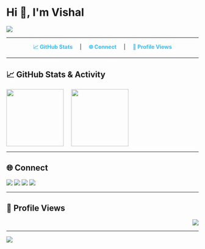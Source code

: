 <!-- Vishal's Portfolio-Style GitHub Profile -->

# Hi 👋, I'm Vishal

<img src="https://readme-typing-svg.herokuapp.com?lines=Computer+Science+Student;Full+Stack+Web+Developer;Freelancer;WEB3%20Enthusiast;Always%20learning&center=true&width=500&height=45&color=36BCF7&vCenter=true&pause=1000" />

---

<!-- Navbar -->
<p align="center">
  <a href="#github-stats--activity" style="margin: 0 15px; color:#36BCF7; text-decoration:none; font-weight:bold;">📈 GitHub Stats</a> |
  <a href="#connect" style="margin: 0 15px; color:#36BCF7; text-decoration:none; font-weight:bold;">🌐 Connect</a> |
  <a href="#profile-views" style="margin: 0 15px; color:#36BCF7; text-decoration:none; font-weight:bold;">👀 Profile Views</a>
</p>

---

## 📈 GitHub Stats & Activity

<div style="display: flex; flex-wrap: wrap; gap: 20px; align-items: flex-start;">

  <!-- GitHub Overview Stats -->
  <img src="https://github-readme-stats.vercel.app/api?username=VishalDevx&show_icons=true&theme=radical&hide_border=true&count_private=true" height="150" />

  <!-- Contribution Graph -->
  <img src="https://github-readme-activity-graph.vercel.app/graph?username=VishalDevx&theme=react-dark&hide_border=true&area=true" height="150" />

</div>

---

## 🌐 Connect

<p>
  <a href="mailto:your-vishalcsx@gmail.com"><img src="https://img.icons8.com/color/48/gmail-new.png" /></a>
  <a href="https://linkedin.com/in/vishal-singh-779054260"><img src="https://img.icons8.com/color/48/linkedin.png" /></a>
  <a href="https://twitter.com/VishalCsx"><img src="https://img.icons8.com/color/48/twitter--v1.png" /></a>
  <a href="https://github.com/VishalDevx"><img src="https://img.icons8.com/material-outlined/48/000000/github.png" /></a>
</p>

---

## 👀 Profile Views

<p align="right">
  <img src="https://komarev.com/ghpvc/?username=VishalCsx&style=for-the-badge&color=36BCF7" />
</p>

---

<img src="https://capsule-render.vercel.app/api?type=waving&color=0:36BCF7,100:7F00FF&height=100&section=footer&animation=fadeIn" />
